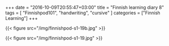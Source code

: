 +++
date = "2016-10-09T20:55:47+03:00"
title = "Finnish learning diary 8"
tags = [ "Finnishpod101", "handwriting", "cursive" ]
categories = ["Finnish Learning"]
+++

{{< figure src="/img/finnishpod-s1-19b.jpg" >}}

{{< figure src="/img/finnishpod-s1-19.jpg" >}}
